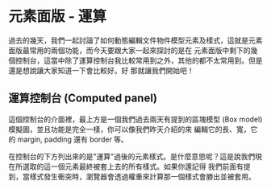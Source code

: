 
# 元素面版 - 運算
過去的幾天，我們一起討論了如何動態編輯文件物件模型元素及樣式，這就是元素面版最常用的兩個功能，而今天要跟大家一起來探討的是在
元素面版中剩下的幾個控制台，這當中除了運算控制台我比較常用到之外，其他的都不太常用到。但是還是想說讓大家知道一下會比較好。好
那就讓我們開始吧！

## 運算控制台 (Computed panel)
這個控制台的介面裡，最上方是一個我們過去兩天有提到的區塊模型 (Box model) 模擬圖，並且功能是完全一樣，你可以像我們昨天介紹的來
編輯它的長、寬，它的 margin, padding 還有 border 等。

在控制台的下方列出來的是"運算"過後的元素樣式。是什麼意思呢？這是說我們現在所選取的這一個元素最終被套上去的所有樣式。如果你還記得
我們前面有提到，當樣式發生衝突時，瀏覽器會透過權重來計算那一個樣式會勝出並被套用。

